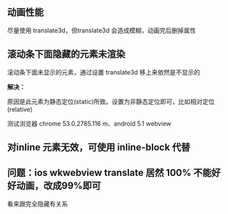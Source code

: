## 动画性能

尽量使用 translate3d，但translate3d 会造成模糊，动画完后删掉属性

## 滚动条下面隐藏的元素未渲染

滚动条下面未显示的元素，通过设置 translate3d 移上来依然是不显示的

**解决：**

原因是此元素为静态定位(static)所致。设置为非静态定位即可，比如相对定位(relative)

测试浏览器 chrome 53.0.2785.116 m、android  5.1 webview

## 对inline 元素无效，可使用 inline-block 代替


## 问题：ios wkwebview translate 居然 100% 不能好好动画，改成99%即可

看来跟完全隐藏有关系
